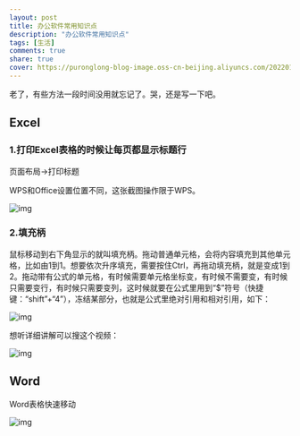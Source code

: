 ```yaml
---
layout: post
title: 办公软件常用知识点
description: "办公软件常用知识点"
tags: [生活]
comments: true
share: true
cover: https://puronglong-blog-image.oss-cn-beijing.aliyuncs.com/20220108212146.png
---
```


<!-- more -->

老了，有些方法一段时间没用就忘记了。哭，还是写一下吧。

## Excel

### 1.打印Excel表格的时候让每页都显示标题行

页面布局→打印标题

WPS和Office设置位置不同，这张截图操作限于WPS。

![img](https://puronglong-blog-image.oss-cn-beijing.aliyuncs.com/20211224161606.png)

### 2.填充柄

鼠标移动到右下角显示的就叫填充柄。拖动普通单元格，会将内容填充到其他单元格，比如由1到1。想要依次升序填充，需要按住Ctrl，再拖动填充柄，就是变成1到2。拖动带有公式的单元格，有时候需要单元格坐标变，有时候不需要变，有时候只需要变行，有时候只需要变列，这时候就要在公式里用到“$”符号（快捷键：“shift”+“4”），冻结某部分，也就是公式里绝对引用和相对引用，如下：

![img](https://puronglong-blog-image.oss-cn-beijing.aliyuncs.com/20220108221950.png)

想听详细讲解可以搜这个视频：

![img](https://puronglong-blog-image.oss-cn-beijing.aliyuncs.com/20220108222802.png)

## Word

Word表格快速移动

![img](https://puronglong-blog-image.oss-cn-beijing.aliyuncs.com/20220108230105.png)
